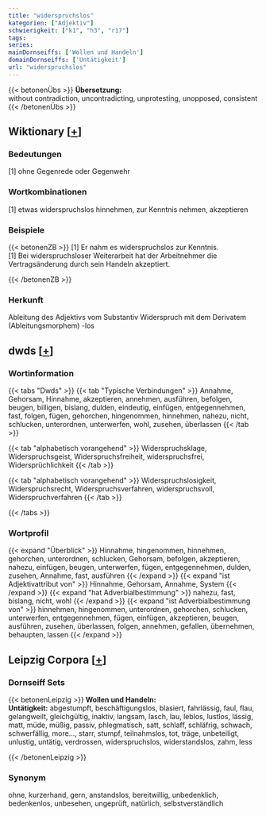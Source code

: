 ```yaml
---
title: "widerspruchslos"
kategorien: ["Adjektiv"]
schwierigkeit: ["k1", "h3", "r17"]
tags:
series:
mainDornseiffs: ['Wollen und Handeln']
domainDornseiffs: ['Untätigkeit']
url: "widerspruchslos"
---
```


{{< betonenÜbs >}}
**Übersetzung:**  
without contradiction, uncontradicting, unprotesting, unopposed, consistent  
{{< /betonenÜbs >}}

## Wiktionary [[+](https://de.wiktionary.org/wiki/widerspruchslos)]

### Bedeutungen
[1] ohne Gegenrede oder Gegenwehr  

### Wortkombinationen
[1] etwas widerspruchslos hinnehmen, zur Kenntnis nehmen, akzeptieren  

### Beispiele
{{< betonenZB >}}
[1] Er nahm es widerspruchslos zur Kenntnis.  
[1] Bei widerspruchsloser Weiterarbeit hat der Arbeitnehmer die Vertragsänderung durch sein Handeln akzeptiert.  

{{< /betonenZB >}}
### Herkunft
Ableitung des Adjektivs vom Substantiv Widerspruch mit dem Derivatem (Ableitungsmorphem) -los  



## dwds [[+](https://www.dwds.de/wb/widerspruchslos)]

### Wortinformation
{{< tabs "Dwds" >}}
{{< tab "Typische Verbindungen" >}}
Annahme, Gehorsam, Hinnahme, akzeptieren, annehmen, ausführen, befolgen, beugen, billigen, bislang, dulden, eindeutig, einfügen, entgegennehmen, fast, folgen, fügen, gehorchen, hingenommen, hinnehmen, nahezu, nicht, schlucken, unterordnen, unterwerfen, wohl, zusehen, überlassen
{{< /tab >}}

{{< tab "alphabetisch vorangehend" >}}
Widerspruchsklage, Widerspruchsgeist, Widerspruchsfreiheit, widerspruchsfrei, Widersprüchlichkeit
{{< /tab >}}

{{< tab "alphabetisch vorangehend" >}}
Widerspruchslosigkeit, Widerspruchsrecht, Widerspruchsverfahren, widerspruchsvoll, Widerspruchverfahren
{{< /tab >}}

{{< /tabs >}}

### Wortprofil
{{< expand "Überblick" >}} Hinnahme, hingenommen, hinnehmen, gehorchen, unterordnen, schlucken, Gehorsam, befolgen, akzeptieren, nahezu, einfügen, beugen, unterwerfen, fügen, entgegennehmen, dulden, zusehen, Annahme, fast, ausführen {{< /expand >}}
{{< expand "ist Adjektivattribut von" >}} Hinnahme, Gehorsam, Annahme, System {{< /expand >}}
{{< expand "hat Adverbialbestimmung" >}} nahezu, fast, bislang, nicht, wohl {{< /expand >}}
{{< expand "ist Adverbialbestimmung von" >}} hinnehmen, hingenommen, unterordnen, gehorchen, schlucken, unterwerfen, entgegennehmen, fügen, einfügen, akzeptieren, beugen, ausführen, zusehen, überlassen, folgen, annehmen, gefallen, übernehmen, behaupten, lassen {{< /expand >}}

## Leipzig Corpora [[+](https://corpora.uni-leipzig.de/en/res?word=widerspruchslos&corpusId=deu_newscrawl-public_2018)]

### Dornseiff Sets
{{< betonenLeipzig >}}
**Wollen und Handeln:**  
**Untätigkeit:** abgestumpft, beschäftigungslos, blasiert, fahrlässig, faul, flau, gelangweilt, gleichgültig, inaktiv, langsam, lasch, lau, leblos, lustlos, lässig, matt, müde, müßig, passiv, phlegmatisch, satt, schlaff, schläfrig, schwach, schwerfällig, more..., starr, stumpf, teilnahmslos, tot, träge, unbeteiligt, unlustig, untätig, verdrossen, widerspruchslos, widerstandslos, zahm, less  

{{< /betonenLeipzig >}}

### Synonym
ohne, kurzerhand, gern, anstandslos, bereitwillig, unbedenklich, bedenkenlos, unbesehen, ungeprüft, natürlich, selbstverständlich

